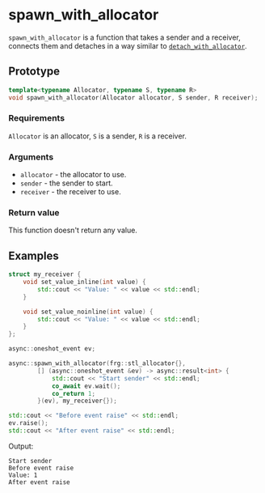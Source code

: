 # spawn_with_allocator

`spawn_with_allocator` is a function that takes a sender and a receiver, connects
them and detaches in a way similar to [`detach_with_allocator`](headers/basic/detached.md).

## Prototype

```cpp
template<typename Allocator, typename S, typename R>
void spawn_with_allocator(Allocator allocator, S sender, R receiver);
```

### Requirements

`Allocator` is an allocator, `S` is a sender, `R` is a receiver.

### Arguments

 - `allocator` - the allocator to use.
 - `sender` - the sender to start.
 - `receiver` - the receiver to use.

### Return value

This function doesn't return any value.

## Examples

```cpp
struct my_receiver {
	void set_value_inline(int value) {
		std::cout << "Value: " << value << std::endl;
	}

	void set_value_noinline(int value) {
		std::cout << "Value: " << value << std::endl;
	}
};

async::oneshot_event ev;

async::spawn_with_allocator(frg::stl_allocator{},
		[] (async::oneshot_event &ev) -> async::result<int> {
			std::cout << "Start sender" << std::endl;
			co_await ev.wait();
			co_return 1;
		}(ev), my_receiver{});

std::cout << "Before event raise" << std::endl;
ev.raise();
std::cout << "After event raise" << std::endl;
```

Output:
```
Start sender
Before event raise
Value: 1
After event raise
```
